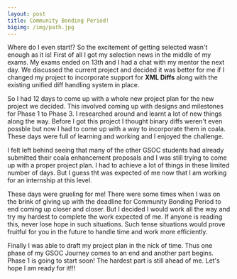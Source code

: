 ```yaml
---
layout: post
title: Community Bonding Period!
bigimg: /img/path.jpg
---
```


Where do I even start!? So the excitement of getting selected wasn't enough as it is! First of all I got my selection news in the middle 
of my exams. My exams ended on 13th and I had a chat with my mentor the next day. We discussed the current project and decided it was better
for me if I changed my project to incorporate support for **XML Diffs** along with the existing unified diff handling system in place.

So I had 12 days to come up with a whole new project plan for the new project we decided. This involved coming up with designs and milestones
for Phase 1 to Phase 3. I researched around and learnt a lot of new things along the way. Before I got this project I thought binary 
diffs weren't even possble but now I had to come up with a way to incorporate them in coala. These days were full of learning and 
working and I enjoyed the challenge. 

I felt left behind seeing that many of the other GSOC students had already submitted their coala enhancement proposals and I was still 
trying to come up with a proper project plan. I had to achieve a lot of things in these limited number of days. But I guess tht was expected
of me now that I am working for an internship at this level.

These days were grueling for me! There were some times when I was on the brink of giving up with the deadline for Community Bonding Period
to end coming up closer and closer. But I decided I would work all the way and try my hardest to complete the work expected of me. 
If anyone is reading this, never lose hope in such situations. Such tense situations would prove fruitful for you in the future to handle
time and work more efficiently. 

Finally I was able to draft my project plan in the nick of time. Thus one phase of my GSOC Journey comes to an end and another part begins.
Phase 1 is going to start soon! The hardest part is still ahead of me. Let's hope I am ready for it!!!

